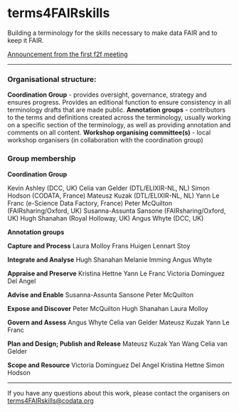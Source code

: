 # terms4FAIRskills

Building a terminology for the skills necessary to make data FAIR and to keep it FAIR.

[Announcement from the first f2f meeting](https://terms4fairskills.github.io/Announcement.html)

---

### Organisational structure:

**Coordination Group** - provides oversight, governance, strategy and ensures progress. Provides an editional function to ensure consistency in all terminology drafts that are made public.
**Annotation groups** - contributors to the terms and definitions created across the terminology, usually working on a specific section of the terminology, as well as providing annotation and comments on all content.
**Workshop organising committee(s)** - local workshop organisers (in collaboration with the coordination group)

### Group membership

**Coordination Group**

Kevin Ashley (DCC, UK)
Celia van Gelder (DTL/ELIXIR-NL, NL)
Simon Hodson (CODATA, France)
Mateusz Kuzak (DTL/ELIXIR-NL, NL)
Yann Le Franc (e-Science Data Factory, France)
Peter McQuilton (FAIRsharing/Oxford, UK)
Susanna-Assunta Sansone (FAIRsharing/Oxford, UK)
Hugh Shanahan (Royal Holloway, UK)
Angus Whyte (DCC, UK)

**Annotation groups**

**Capture and Process**
Laura Molloy
Frans Huigen
Lennart Stoy

**Integrate and Analyse**
Hugh Shanahan
Melanie Imming
Angus Whyte

**Appraise and Preserve**
Kristina Hettne
Yann Le Franc
Victoria Dominguez Del Angel

**Advise and Enable**
Susanna-Assunta Sansone
Peter McQuilton

**Expose and Discover**
Peter McQuilton
Hugh Shanahan
Laura Molloy

**Govern and Assess**
Angus Whyte
Celia van Gelder
Mateusz Kuzak
Yann Le Franc

**Plan and Design; Publish and Release**
Mateusz Kuzak
Yan Wang
Celia van Gelder

**Scope and Resource**
Victoria Dominguez Del Angel
Kristina Hettne
Simon Hodson

---

If you have any questions about this work, please contact the organisers on terms4FAIRskills@codata.org

